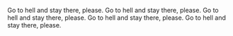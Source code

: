 Go to hell and stay there, please.
Go to hell and stay there, please.
Go to hell and stay there, please.
Go to hell and stay there, please.
Go to hell and stay there, please.
